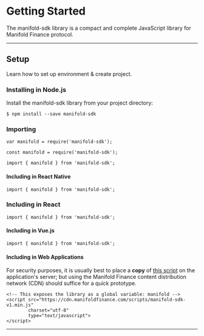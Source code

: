 # Getting Started

The manifold-sdk library is a compact and complete JavaScript library
for Manifold Finance protocol.

---

## Setup

Learn how to set up environment & create project.

### Installing in Node.js

Install the manifold-sdk library from your project directory:

    $ npm install --save manifold-sdk

### Importing

    var manifold = require('manifold-sdk');

    const manifold = require('manifold-sdk');

    import { manifold } from 'manifold-sdk';

#### Including in React Native

    import { manifold } from 'manifold-sdk';

### Including in React

    import { manifold } from 'manifold-sdk';

#### Including in Vue.js

    import { manifold } from 'manifold-sdk';

#### Including in Web Applications

For security purposes, it is usually best to place a **copy** of [this
script](https://cdn.ethers.io/scripts/ethers-v4.min.js) on the
application's server; but using the Manifold Finance content distribution
network (CDN) should suffice for a quick prototype.

    <!-- This exposes the library as a global variable: manifold -->
    <script src="https://cdn.manifoldfinance.com/scripts/manifold-sdk-v1.min.js"
            charset="utf-8"
            type="text/javascript">
    </script>

---
